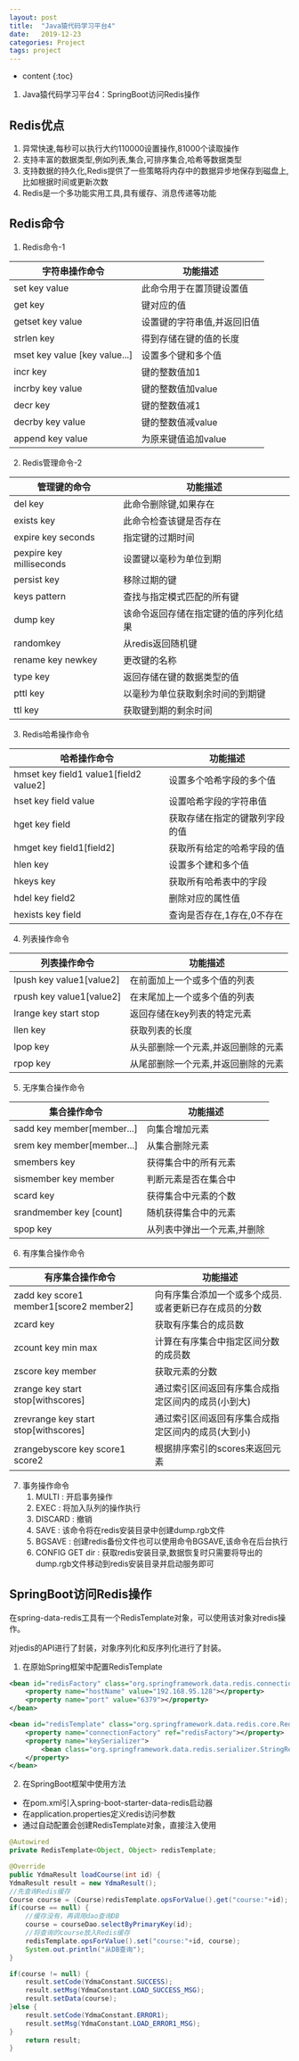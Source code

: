 ```yaml
---
layout: post
title:  "Java猿代码学习平台4"
date:   2019-12-23
categories: Project
tags: project
---
```


* content
{:toc}

1. Java猿代码学习平台4：SpringBoot访问Redis操作




## Redis优点
1. 异常快速,每秒可以执行大约110000设置操作,81000个读取操作
2. 支持丰富的数据类型,例如列表,集合,可排序集合,哈希等数据类型
3. 支持数据的持久化,Redis提供了一些策略将内存中的数据异步地保存到磁盘上,比如根据时间或更新次数
4. Redis是一个多功能实用工具,具有缓存、消息传递等功能

## Redis命令
1. Redis命令-1

字符串操作命令|功能描述
--|--
set key value|此命令用于在置顶键设置值
get key|键对应的值
getset key value|设置键的字符串值,并返回旧值
strlen key|得到存储在键的值的长度
mset key value [key value...]|设置多个键和多个值
incr key|键的整数值加1
incrby key value|键的整数值加value
decr key|键的整数值减1
decrby key value|键的整数值减value
append key value|为原来键值追加value

2. Redis管理命令-2

管理键的命令|功能描述
--|--
del key|此命令删除键,如果存在
exists key|此命令检查该键是否存在
expire key seconds|指定键的过期时间
pexpire key milliseconds|设置键以毫秒为单位到期
persist key|移除过期的键
keys pattern|查找与指定模式匹配的所有键
dump key|该命令返回存储在指定键的值的序列化结果
randomkey|从redis返回随机键
rename key newkey|更改键的名称
type key|返回存储在键的数据类型的值
pttl key|以毫秒为单位获取剩余时间的到期键
ttl key|获取键到期的剩余时间

3. Redis哈希操作命令

哈希操作命令|功能描述
--|--
hmset key field1 value1[field2 value2]|设置多个哈希字段的多个值
hset key field value|设置哈希字段的字符串值
hget key field|获取存储在指定的键散列字段的值
hmget key field1[field2]|获取所有给定的哈希字段的值
hlen key|设置多个建和多个值
hkeys key|获取所有哈希表中的字段
hdel key field2|删除对应的属性值
hexists key field|查询是否存在,1存在,0不存在

4. 列表操作命令

列表操作命令|功能描述
--|--
lpush key value1[value2]|在前面加上一个或多个值的列表
rpush key value1[value2]|在末尾加上一个或多个值的列表
lrange key start stop|返回存储在key列表的特定元素
llen key|获取列表的长度
lpop key|从头部删除一个元素,并返回删除的元素
rpop key|从尾部删除一个元素,并返回删除的元素

5. 无序集合操作命令

集合操作命令|功能描述
--|--
sadd key member[member...]|向集合增加元素
srem key member[member...]|从集合删除元素
smembers key|获得集合中的所有元素
sismember key member|判断元素是否在集合中
scard key|获得集合中元素的个数
srandmember key [count]|随机获得集合中的元素
spop key|从列表中弹出一个元素,并删除

6. 有序集合操作命令

有序集合操作命令|功能描述
--|--
zadd key score1 member1[score2 member2]|向有序集合添加一个或多个成员.或者更新已存在成员的分数
zcard key|获取有序集合的成员数
zcount key min max|计算在有序集合中指定区间分数的成员数
zscore key member|获取元素的分数
zrange key start stop[withscores]|通过索引区间返回有序集合成指定区间内的成员(小到大)
zrevrange key start stop[withscores]|通过索引区间返回有序集合成指定区间内的成员(大到小)
zrangebyscore key score1 score2|根据排序索引的scores来返回元素

7. 事务操作命令
    1. MULTI : 开启事务操作
    2. EXEC : 将加入队列的操作执行
    3. DISCARD : 撤销
    4. SAVE : 该命令将在redis安装目录中创建dump.rgb文件
    5. BGSAVE : 创建redis备份文件也可以使用命令BGSAVE,该命令在后台执行
    6. CONFIG GET dir : 获取redis安装目录,数据恢复时只需要将导出的dump.rgb文件移动到redis安装目录并启动服务即可

## SpringBoot访问Redis操作

在spring-data-redis工具有一个RedisTemplate对象，可以使用该对象对redis操作。

对jedis的API进行了封装，对象序列化和反序列化进行了封装。

1. 在原始Spring框架中配置RedisTemplate

```xml
<bean id="redisFactory" class="org.springframework.data.redis.connection.jedis.JedisConnectionFactory">
    <property name="hostName" value="192.168.95.128"></property>
    <property name="port" value="6379"></property>
</bean>

<bean id="redisTemplate" class="org.springframework.data.redis.core.RedisTemplate">
    <property name="connectionFactory" ref="redisFactory"></property>
    <property name="keySerializer">
        <bean class="org.springframework.data.redis.serializer.StringRedisSerializer"/>
    </property>
</bean>
```

2. 在SpringBoot框架中使用方法

- 在pom.xml引入spring-boot-starter-data-redis启动器
- 在application.properties定义redis访问参数
- 通过自动配置会创建RedisTemplate对象，直接注入使用

```java
@Autowired
private RedisTemplate<Object, Object> redisTemplate;

@Override
public YdmaResult loadCourse(int id) {
YdmaResult result = new YdmaResult();
//先查询Redis缓存
Course course = (Course)redisTemplate.opsForValue().get("course:"+id);
if(course == null) {
    //缓存没有，再调用dao查询DB
    course = courseDao.selectByPrimaryKey(id);
    //将查询的course放入Redis缓存
    redisTemplate.opsForValue().set("course:"+id, course);
    System.out.println("从DB查询");
}

if(course != null) {
    result.setCode(YdmaConstant.SUCCESS);
    result.setMsg(YdmaConstant.LOAD_SUCCESS_MSG);
    result.setData(course);
}else {
    result.setCode(YdmaConstant.ERROR1);
    result.setMsg(YdmaConstant.LOAD_ERROR1_MSG);
}
    return result;
}
```









